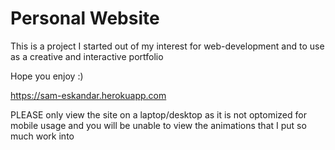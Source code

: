 # Personal Website

This is a project I started out of my interest for web-development and to use as a creative and interactive portfolio

Hope you enjoy :)

https://sam-eskandar.herokuapp.com

PLEASE only view the site on a laptop/desktop as it is not optomized for mobile usage and you will be unable to view the animations that I put so much work into 
